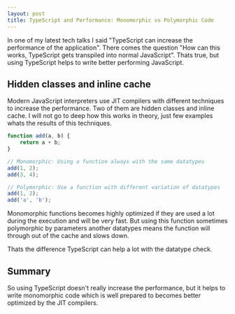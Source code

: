 ```yaml
---
layout: post
title: TypeScript and Performance: Monomorphic vs Polymorphic Code
---
```


In one of my latest tech talks I said "TypeScript can increase the performance of the application". There comes the question "How can this works, TypeScript gets transpiled into normal JavaScript". Thats true, but using TypeScript helps to write better performing JavaScript.

## Hidden classes and inline cache

Modern JavaScript interpreters use JIT compilers with different techniques to increase the performance. Two of them are hidden classes and inline cache. I will not go to deep how this works in theory, just few examples whats the results of this techniques.

```javascript
function add(a, b) {
    return a + b;
}

// Monomorphic: Using a function always with the same datatypes
add(1, 2);
add(3, 4);

// Polymorphic: Use a function with different variation of datatypes
add(1, 2);
add('a', 'b');
```

Monomorphic functions becomes highly optimized if they are used a lot during the execution and will be very fast. But using this function sometimes polymorphic by parameters another datatypes means the function will through out of the cache and slows down.

Thats the difference TypeScript can help a lot with the datatype check.

## Summary

So using TypeScript doesn't really increase the performance, but it helps to write monomorphic code which is well prepared to becomes better optimized by the JIT compilers.
